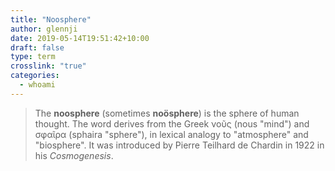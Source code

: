 ```yaml
---
title: "Noosphere"
author: glennji
date: 2019-05-14T19:51:42+10:00
draft: false
type: term
crosslink: "true"
categories:
  - whoami
---
```

> The <b>noosphere</b> (sometimes <b>noösphere</b>) is the sphere of human thought. The word derives from the Greek νοῦς (nous "mind") and σφαῖρα (sphaira "sphere"), in lexical analogy to "atmosphere" and "biosphere".
> It was introduced by Pierre Teilhard de Chardin in 1922 in his <i>Cosmogenesis</i>.
